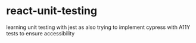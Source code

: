 # react-unit-testing

learning unit testing with jest as also trying to implement cypress with A11Y tests to ensure accessibility
